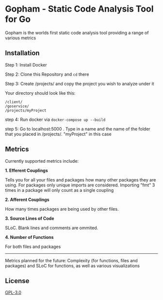 # Gopham - Static Code Analysis Tool for Go

Gopham is the worlds first static code analysis tool providing a range of various metrics

## Installation

Step 1: Install Docker

Step 2: Clone this Repository and ```cd``` there

Step 3: Create /projects/ and copy the project you wish to analyze under it

Your directory should look like this:
```
/client/
/goservice/
/projects/myProject
```

step 4: Run docker via ```docker-compose up --build```

step 5: Go to localhost:5000 . Type in a name and the name of the folder that you placed in /projects/. 
"myProject" in this case

## Metrics

Currently supported metrics include:

**1. Efferent Couplings**

Tells you for all your files and packages how many other packages they are using. 
For packages only unique imports are considered. 
Importing "fmt" 3 times in a package will only count as a single coupling

**2. Afferent Couplings**

How many times packages are being used by other files. 

**3. Source Lines of Code**

SLoC. Blank lines and comments are ommited.

**4. Number of Functions**

For both files and packages

___

Metrics planned for the future: Complexity (for functions, files and packages) and SLoC for functions,
as well as various visualizations

## License
[GPL-3.0](https://www.gnu.org/licenses/gpl-3.0.en.html)